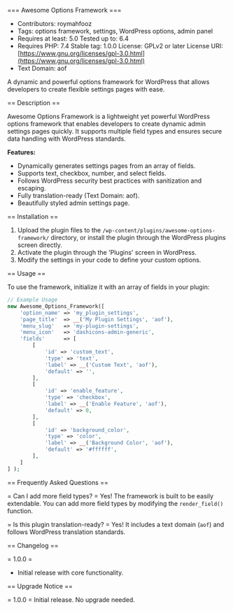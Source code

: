 \=== Awesome Options Framework === 
- Contributors: roymahfooz 
- Tags: options framework, settings, WordPress options, admin panel 
- Requires at least: 5.0 Tested up to: 6.4 
- Requires PHP: 7.4 Stable tag: 1.0.0 License: GPLv2 or later License URI: [https://www.gnu.org/licenses/gpl-3.0.html](https://www.gnu.org/licenses/gpl-3.0.html) 
- Text Domain: aof

A dynamic and powerful options framework for WordPress that allows developers to create flexible settings pages with ease.

\== Description ==

Awesome Options Framework is a lightweight yet powerful WordPress options framework that enables developers to create dynamic admin settings pages quickly. It supports multiple field types and ensures secure data handling with WordPress standards.

**Features:**

- Dynamically generates settings pages from an array of fields.
- Supports text, checkbox, number, and select fields.
- Follows WordPress security best practices with sanitization and escaping.
- Fully translation-ready (Text Domain: aof).
- Beautifully styled admin settings page.

\== Installation ==

1. Upload the plugin files to the `/wp-content/plugins/awesome-options-framework/` directory, or install the plugin through the WordPress plugins screen directly.
2. Activate the plugin through the 'Plugins' screen in WordPress.
3. Modify the settings in your code to define your custom options.

\== Usage ==

To use the framework, initialize it with an array of fields in your plugin:

```php
// Example Usage
new Awesome_Options_Framework([
    'option_name' => 'my_plugin_settings',
    'page_title'  => __('My Plugin Settings', 'aof'),
    'menu_slug'   => 'my-plugin-settings',
    'menu_icon'   => 'dashicons-admin-generic',
    'fields'      => [
        [
            'id' => 'custom_text',
            'type' => 'text',
            'label' => __('Custom Text', 'aof'),
            'default' => '',
        ],
        [
            'id' => 'enable_feature',
            'type' => 'checkbox',
            'label' => __('Enable Feature', 'aof'),
            'default' => 0,
        ],
        [
            'id' => 'background_color',
            'type' => 'color',
            'label' => __('Background Color', 'aof'),
            'default' => '#ffffff',
        ],
    ]
] );
```

\== Frequently Asked Questions ==

\= Can I add more field types? = Yes! The framework is built to be easily extendable. You can add more field types by modifying the `render_field()` function.

\= Is this plugin translation-ready? = Yes! It includes a text domain (`aof`) and follows WordPress translation standards.

\== Changelog ==

\= 1.0.0 =

- Initial release with core functionality.

\== Upgrade Notice ==

\= 1.0.0 = Initial release. No upgrade needed.


